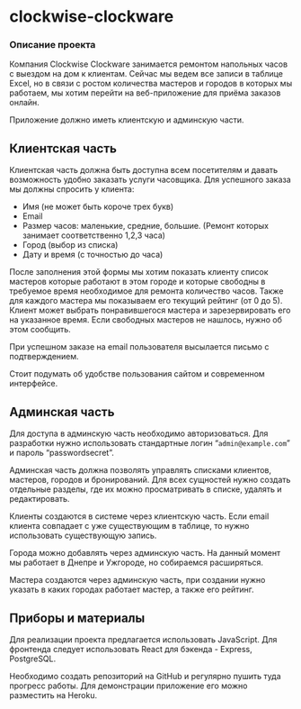 # clockwise-clockware

### Описание проекта

Компания Clockwise Clockware занимается ремонтом напольных часов с выездом на дом к клиентам. Сейчас мы ведем все записи в таблице Excel, но в связи с ростом количества мастеров и городов в которых мы работаем, мы хотим перейти на веб-приложение для приёма заказов онлайн.

Приложение должно иметь клиентскую и админскую части.

## Клиентская часть

Клиентская часть должна быть доступна всем посетителям и давать возможность удобно заказать услуги часовщика. Для успешного заказа мы должны спросить у клиента:

- Имя (не может быть короче трех букв)
- Email
- Размер часов: маленькие, средние, большие. (Ремонт которых занимает соответственно 1,2,3 часа)
- Город (выбор из списка)
- Дату и время (с точностью до часа)

После заполнения этой формы мы хотим показать клиенту список мастеров которые работают в этом городе и которые свободны в требуемое время необходимое для ремонта количество часов. Также для каждого мастера мы показываем его текущий рейтинг (от 0 до 5). Клиент может выбрать понравившегося мастера и зарезервировать его на указанное время. Если свободных мастеров не нашлось, нужно об этом сообщить.

При успешном заказе на email пользователя высылается письмо с подтверждением.

Стоит подумать об удобстве пользования сайтом и современном интерфейсе.

## Админская часть

Для доступа в админскую часть необходимо авторизоваться. Для разработки нужно использовать стандартные логин “`admin@example.com`” и пароль “passwordsecret”.

Админская часть должна позволять управлять списками клиентов, мастеров, городов и бронирований. Для всех сущностей нужно создать отдельные разделы, где их можно просматривать в списке, удалять и редактировать.

Клиенты создаются в системе через клиентскую часть. Если email клиента совпадает с уже существующим в таблице, то нужно использовать существующую запись.

Города можно добавлять через админскую часть. На данный момент мы работает в Днепре и Ужгороде, но собираемся расширяться.

Мастера создаются через админскую часть, при создании нужно указать в каких городах работает мастер, а также его рейтинг.

## Приборы и материалы

Для реализации проекта предлагается использовать JavaScript. Для фронтенда следует использовать React для бэкенда - Express, PostgreSQL.

Необходимо создать репозиторий на GitHub и регулярно пушить туда прогресс работы. Для демонстрации приложение его можно разместить на Heroku.
